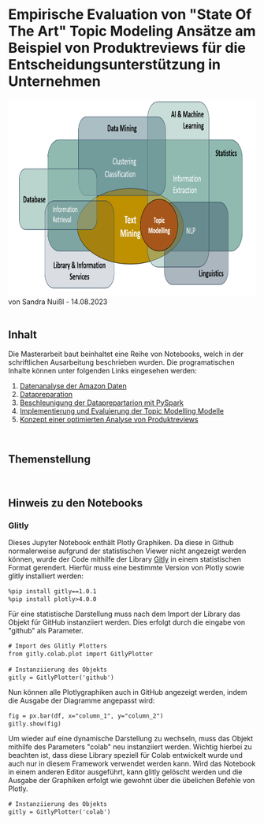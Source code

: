 # Empirische Evaluation von "State Of The Art" Topic Modeling Ansätze am Beispiel von Produktreviews für die Entscheidungsunterstützung in Unternehmen

<center><img src="img/Topic_Modelling.png" height="400px" width="1100px"/></center>
von Sandra Nuißl - 14.08.2023
<Br>
<Br>

## Inhalt
Die Masterarbeit baut beinhaltet eine Reihe von Notebooks, welch in der schriftlichen Ausarbeitung beschrieben wurden. Die programatischen Inhalte können unter folgenden Links eingesehen werden:
1. [Datenanalyse der Amazon Daten](Datenanalyse)
2. [Datapreparation](Datapreperation)
3. [Beschleunigung der Dataprepartarion mit PySpark](Beschleunigung%20mit%20PySpark)
4. [Implementierung und Evaluierung der Topic Modelling Modelle](Topic%20Modelling)
5. [Konzept einer optimierten Analyse von Produktreviews]()
<Br>

## Themenstellung



<Br>

## Hinweis zu den Notebooks
### Glitly

Dieses Jupyter Notebook enthält Plotly Graphiken. Da diese in Github normalerweise aufgrund der statistischen Viewer nicht angezeigt werden können, wurde der Code mithilfe der Library [Gitly](https://github.com/Tiagoeem/gitly) in einem statistischen Format gerendert. Hierfür muss eine bestimmte Version von Plotly sowie glitly installiert werden:

```
%pip install gitly==1.0.1
%pip install plotly>4.0.0
```
Für eine statistische Darstellung muss nach dem Import der Library das Objekt für GitHub instanziiert werden. Dies erfolgt durch die eingabe von "github" als Parameter.

```
# Import des Glitly Plotters
from gitly.colab.plot import GitlyPlotter

# Instanziierung des Objekts
gitly = GitlyPlotter('github')
```

Nun können alle Plotlygraphiken auch in GitHub angezeigt werden, indem die Ausgabe der Diagramme angepasst wird:

```
fig = px.bar(df, x="column_1", y="column_2")
gitly.show(fig)
```

Um wieder auf eine dynamische Darstellung zu wechseln, muss das Objekt mithilfe des Parameters "colab" neu instanziiert werden. Wichtig hierbei zu beachten ist, dass diese Library speziell für Colab entwickelt wurde und auch nur in diesem Framework verwendet werden kann. Wird das Notebook in einem anderen Editor ausgeführt, kann glitly gelöscht werden und die Ausgabe der Graphiken erfolgt wie gewohnt über die übelichen Befehle von Plotly.

```
# Instanziierung des Objekts
gitly = GitlyPlotter('colab')
```
